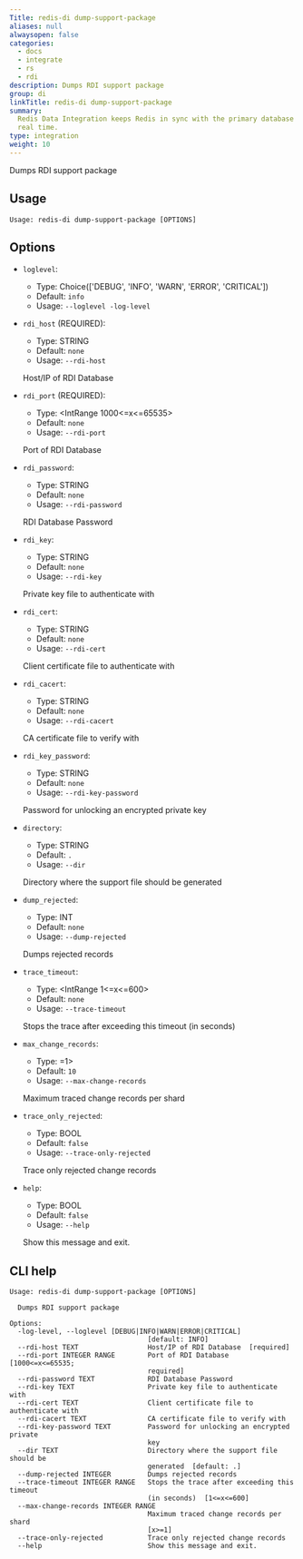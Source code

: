 ```yaml
---
Title: redis-di dump-support-package
aliases: null
alwaysopen: false
categories:
  - docs
  - integrate
  - rs
  - rdi
description: Dumps RDI support package
group: di
linkTitle: redis-di dump-support-package
summary:
  Redis Data Integration keeps Redis in sync with the primary database in near
  real time.
type: integration
weight: 10
---
```


Dumps RDI support package

## Usage

```
Usage: redis-di dump-support-package [OPTIONS]
```

## Options

- `loglevel`:

  - Type: Choice(['DEBUG', 'INFO', 'WARN', 'ERROR', 'CRITICAL'])
  - Default: `info`
  - Usage: `--loglevel
-log-level`

- `rdi_host` (REQUIRED):

  - Type: STRING
  - Default: `none`
  - Usage: `--rdi-host`

  Host/IP of RDI Database

- `rdi_port` (REQUIRED):

  - Type: <IntRange 1000<=x<=65535>
  - Default: `none`
  - Usage: `--rdi-port`

  Port of RDI Database

- `rdi_password`:

  - Type: STRING
  - Default: `none`
  - Usage: `--rdi-password`

  RDI Database Password

- `rdi_key`:

  - Type: STRING
  - Default: `none`
  - Usage: `--rdi-key`

  Private key file to authenticate with

- `rdi_cert`:

  - Type: STRING
  - Default: `none`
  - Usage: `--rdi-cert`

  Client certificate file to authenticate with

- `rdi_cacert`:

  - Type: STRING
  - Default: `none`
  - Usage: `--rdi-cacert`

  CA certificate file to verify with

- `rdi_key_password`:

  - Type: STRING
  - Default: `none`
  - Usage: `--rdi-key-password`

  Password for unlocking an encrypted private key

- `directory`:

  - Type: STRING
  - Default: `.`
  - Usage: `--dir`

  Directory where the support file should be generated

- `dump_rejected`:

  - Type: INT
  - Default: `none`
  - Usage: `--dump-rejected`

  Dumps rejected records

- `trace_timeout`:

  - Type: <IntRange 1<=x<=600>
  - Default: `none`
  - Usage: `--trace-timeout`

  Stops the trace after exceeding this timeout (in seconds)

- `max_change_records`:

  - Type: <IntRange x>=1>
  - Default: `10`
  - Usage: `--max-change-records`

  Maximum traced change records per shard

- `trace_only_rejected`:

  - Type: BOOL
  - Default: `false`
  - Usage: `--trace-only-rejected`

  Trace only rejected change records

- `help`:

  - Type: BOOL
  - Default: `false`
  - Usage: `--help`

  Show this message and exit.

## CLI help

```
Usage: redis-di dump-support-package [OPTIONS]

  Dumps RDI support package

Options:
  -log-level, --loglevel [DEBUG|INFO|WARN|ERROR|CRITICAL]
                                  [default: INFO]
  --rdi-host TEXT                 Host/IP of RDI Database  [required]
  --rdi-port INTEGER RANGE        Port of RDI Database  [1000<=x<=65535;
                                  required]
  --rdi-password TEXT             RDI Database Password
  --rdi-key TEXT                  Private key file to authenticate with
  --rdi-cert TEXT                 Client certificate file to authenticate with
  --rdi-cacert TEXT               CA certificate file to verify with
  --rdi-key-password TEXT         Password for unlocking an encrypted private
                                  key
  --dir TEXT                      Directory where the support file should be
                                  generated  [default: .]
  --dump-rejected INTEGER         Dumps rejected records
  --trace-timeout INTEGER RANGE   Stops the trace after exceeding this timeout
                                  (in seconds)  [1<=x<=600]
  --max-change-records INTEGER RANGE
                                  Maximum traced change records per shard
                                  [x>=1]
  --trace-only-rejected           Trace only rejected change records
  --help                          Show this message and exit.
```
